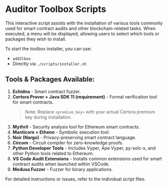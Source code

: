 # Auditor Toolbox Scripts

This interactive script assists with the installation of various tools commonly used for smart contract audits and other blockchain-related tasks. When executed, a menu will be displayed, allowing users to select which tools or packages they wish to install.

To start the toolbox installer, you can use:
- `add2lbox`
- Directly via `./scripts/installer.sh`

## Tools & Packages Available:

1. **Echidna** - Smart contract fuzzer.
2. **Certora Prover + Java SDK 11 (requirement)** - Formal verification tool for smart contracts.
    > Note: Replace `<premium_key>` with your actual Certora premium key during installation.
3. **Mythril** - Security analysis tool for Ethereum smart contracts.
4. **Manticore + Etheno** - Symbolic execution tool.
5. **Noir (Nargo)** - Privacy-preserving smart contract language.
6. **Circom** - Circuit compiler for zero-knowledge proofs.
7. **Python Developer Tools** - Includes Vyper, Ape Vyper, py-solc-x, and other Python tools related to Ethereum.
8. **VS Code Audit Extensions** - Installs common extensions used for smart contract audits when launched within VSCode.
9. **Medusa Fuzzer** - Fuzzer for binary applications.

For detailed instructions or issues, refer to the individual script files.
